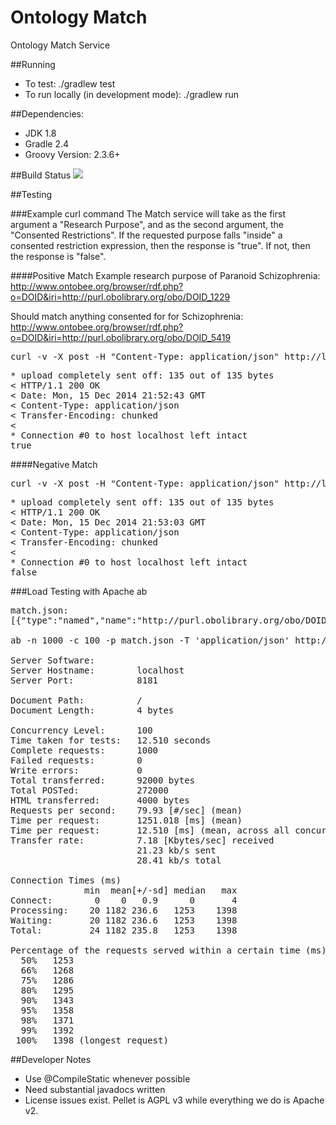 Ontology Match
========
Ontology Match Service

##Running
* To test: ./gradlew test
* To run locally (in development mode): ./gradlew run

##Dependencies:
* JDK 1.8
* Gradle 2.4
* Groovy Version: 2.3.6+

##Build Status
<a href='https://travis-ci.org/broadinstitute/ontology-service'><img src='https://travis-ci.org/broadinstitute/ontology-service.svg?branch=develop'></a>

##Testing

###Example curl command
The Match service will take as the first argument a "Research Purpose", and as the second argument, the
"Consented Restrictions". If the requested purpose falls "inside" a consented restriction expression,
then the response is "true". If not, then the response is "false".

####Positive Match
Example research purpose of Paranoid Schizophrenia: http://www.ontobee.org/browser/rdf.php?o=DOID&iri=http://purl.obolibrary.org/obo/DOID_1229

Should match anything consented for for Schizophrenia: http://www.ontobee.org/browser/rdf.php?o=DOID&iri=http://purl.obolibrary.org/obo/DOID_5419

<pre>
curl -v -X post -H "Content-Type: application/json" http://localhost:8181 -d '[{"type":"named","name":"http://purl.obolibrary.org/obo/DOID_1229"},{"type":"named","name":"http://purl.obolibrary.org/obo/DOID_5419"}]'
</pre>

<pre>
* upload completely sent off: 135 out of 135 bytes
&lt; HTTP/1.1 200 OK
&lt; Date: Mon, 15 Dec 2014 21:52:43 GMT
&lt; Content-Type: application/json
&lt; Transfer-Encoding: chunked
&lt;
* Connection #0 to host localhost left intact
true
</pre>

####Negative Match

<pre>
curl -v -X post -H "Content-Type: application/json" http://localhost:8181 -d '[{"type":"named","name":"http://purl.obolibrary.org/obo/DOID_5419"},{"type":"named","name":"http://purl.obolibrary.org/obo/DOID_1229"}]'
</pre>

<pre>
* upload completely sent off: 135 out of 135 bytes
&lt; HTTP/1.1 200 OK
&lt; Date: Mon, 15 Dec 2014 21:53:03 GMT
&lt; Content-Type: application/json
&lt; Transfer-Encoding: chunked
&lt;
* Connection #0 to host localhost left intact
false
</pre>

###Load Testing with Apache ab
<pre>
match.json:
[{"type":"named","name":"http://purl.obolibrary.org/obo/DOID_1229"},{"type":"named","name":"http://purl.obolibrary.org/obo/DOID_5419"}]

ab -n 1000 -c 100 -p match.json -T 'application/json' http://localhost:8181/

Server Software:
Server Hostname:        localhost
Server Port:            8181

Document Path:          /
Document Length:        4 bytes

Concurrency Level:      100
Time taken for tests:   12.510 seconds
Complete requests:      1000
Failed requests:        0
Write errors:           0
Total transferred:      92000 bytes
Total POSTed:           272000
HTML transferred:       4000 bytes
Requests per second:    79.93 [#/sec] (mean)
Time per request:       1251.018 [ms] (mean)
Time per request:       12.510 [ms] (mean, across all concurrent requests)
Transfer rate:          7.18 [Kbytes/sec] received
                        21.23 kb/s sent
                        28.41 kb/s total

Connection Times (ms)
              min  mean[+/-sd] median   max
Connect:        0    0   0.9      0       4
Processing:    20 1182 236.6   1253    1398
Waiting:       20 1182 236.6   1253    1398
Total:         24 1182 235.8   1253    1398

Percentage of the requests served within a certain time (ms)
  50%   1253
  66%   1268
  75%   1286
  80%   1295
  90%   1343
  95%   1358
  98%   1371
  99%   1392
 100%   1398 (longest request)
</pre>

##Developer Notes
* Use @CompileStatic whenever possible
* Need substantial javadocs written
* License issues exist. Pellet is AGPL v3 while everything we do is Apache v2.
